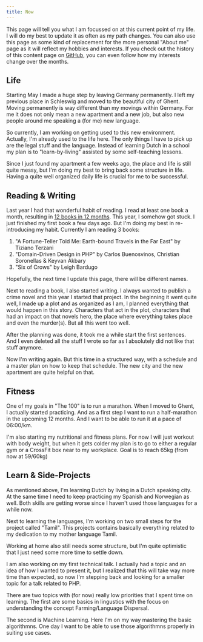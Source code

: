 ```yaml
---
title: Now
---
```


This page will tell you what I am focussed on at this current point of my life. I will do my best to update it as often as my path changes. You can also use this page as some kind of replacement for the more personal "About me" page as it will reflect my hobbies and interests. If you check out the history of this content page on [GitHub](https://github.com/rathesDot/rathes.de), you can even follow how my interests change over the months.

Life
---

Starting May I made a huge step by leaving Germany permanently. I left my previous place in Schleswig and moved to the beautiful city of Ghent. Moving permanently is way different than my movings within Germany. For me it does not only mean a new apartment and a new job, but also new people around me speaking a (for me) new language.

So currently, I am working on getting used to this new environment. Actually, I'm already used to the life here. The only things I have to pick up are the legal stuff and the language. Instead of learning Dutch in a school my plan is to "learn-by-living" assisted by some self-teaching lessons.

Since I just found my apartment a few weeks ago, the place and life is still quite messy, but I'm doing my best to bring back some structure in life. Having a quite well organized daily life is crucial for me to be successful.

Reading & Writing
---

Last year I had that wonderful habit of reading. I read at least one book a month, resulting in [12 books in 12 months](https://medium.com/@rathes/12-books-in-12-months-54db49d8aaec). This year, I somehow got stuck. I just finished my first book a few days ago. But I'm doing my best in re-introducing my habit. Currently I am reading 3 books:

1. "A Fortune-Teller Told Me: Earth-bound Travels in the Far East" by Tiziano Terzani
2. "Domain-Driven Design in PHP" by Carlos Buenosvinos, Christian Soronellas & Keyvan Akbary
3. "Six of Crows" by Leigh Bardugo

Hopefully, the next time I update this page, there will be different names.

Next to reading a book, I also started writing. I always wanted to publish a crime novel and this year I started that project. In the beginning it went quite well, I made up a plot and as organized as I am, I planned everything that would happen in this story. Characters that act in the plot, characters that had an impact on that novels hero, the place where everything takes place and even the murder(s). But all this went too well.

After the planning was done, it took me a while start the first sentences. And I even deleted all the stuff I wrote so far as I absolutely did not like that stuff anymore.

Now I'm writing again. But this time in a structured way, with a schedule and a master plan on how to keep that schedule. The new city and the new apartment are quite helpful on that.

Fitness
---

One of my goals in "The 100" is to run a marathon. When I moved to Ghent, I actually started practicing. And as a first step I want to run a half-marathon in the upcoming 12 months. And I want to be able to run it at a pace of 06:00/km.

I'm also starting my nutritional and fitness plans. For now I will just workout with body weight, but when it gets colder my plan is to go to either a regular gym or a CrossFit box near to my workplace. Goal is to reach 65kg (from now at 59/60kg)

Learn & Side-Projects
---

As mentioned above, I'm learning Dutch by living in a Dutch speaking city. At the same time I need to keep practicing my Spanish and Norwegian as well. Both skills are getting worse since I haven't used those languages for a while now.

Next to learning the languages, I'm working on two small steps for the project called "Tamil". This projects contains basically everything related to my dedication to my mother language Tamil.

Working at home also still needs some structure, but I'm quite optimistic that I just need some more time to settle down.

I am also working on my first technical talk. I actually had a topic and an idea of how I wanted to present it, but I realized that this will take way more time than expected, so now I'm stepping back and looking for a smaller topic for a talk related to PHP.

There are two topics with (for now) really low priorities that I spent time on learning. The first are some basics in lingustics with the focus on understanding the concept Farming/Language Dispersal.

The second is Machine Learning. Here I'm on my way mastering the basic algorithmns. One day I want to be able to use those algorithmns properly in suiting use cases.
